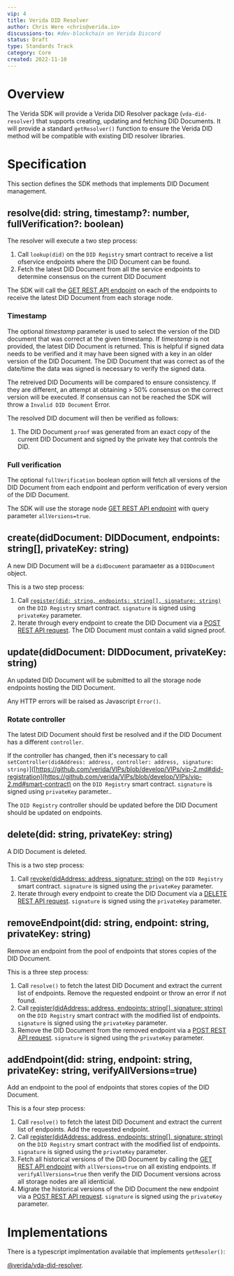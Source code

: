 ```yaml
---
vip: 4
title: Verida DID Resolver
author: Chris Were <chris@verida.io>
discussions-to: #dev-blockchain on Verida Discord
status: Draft
type: Standards Track
category: Core
created: 2022-11-10
---
```


# Overview

The Verida SDK will provide a Verida DID Resolver package (`vda-did-resolver`) that supports creating, updating and fetching DID Documents. It will provide a standard `getResolver()` function to ensure the Verida DID method will be compatible with existing DID resolver libraries.

# Specification

This section defines the SDK methods that implements DID Document management.

## resolve(did: string, timestamp?: number, fullVerification?: boolean)

The resolver will execute a two step process:

1. Call `lookup(did)` on the `DID Registry` smart contract to receive a list ofservice endpoints where the DID Document can be found.
2. Fetch the latest DID Document from all the service endpoints to determine consensus on the current DID Document

The SDK will call the [GET REST API endpoint](https://github.com/verida/VIPs/blob/develop/VIPs/vip-3.md#get) on each of the endpoints to receive the latest DID Document from each storage node.

### Timestamp

The optional _timestamp_ parameter is used to select the version of the DID document that was correct at the given timestamp. If _timestamp_ is not provided, the latest DID Document is returned. This is helpful if signed data needs to be verified and it may have been signed with a key in an older version of the DID Document. The DID Document that was correct as of the date/time the data was signed is necessary to verify the signed data.

The retreived DID Documents will be compared to ensure consistency. If they are different, an attempt at obtaining > 50% consensus on the correct version will be executed. If consensus can not be reached the SDK will throw a `Invalid DID Document` Error.

The resolved DID document will then be verified as follows:

1. The DID Document `proof` was generated from an exact copy of the current DID Document and signed by the private key that controls the DID.

### Full verification

The optional `fullVerification` boolean option will fetch all versions of the DID Document from each endpoint and perform verification of every version of the DID Document.

The SDK will use the storage node [GET REST API endpoint](https://github.com/verida/VIPs/blob/develop/VIPs/vip-3.md#get) with query parameter `allVersions=true`.

## create(didDocument: DIDDocument, endpoints: string[], privateKey: string)

A new DID Document will be a `didDocument` paramaeter as a `DIDDocument` object.

This is a two step process:

1. Call [`register(did: string, endpoints: string[], signature: string)`](https://github.com/verida/VIPs/blob/develop/VIPs/vip-2.md#did-registration) on the `DID Registry` smart contract. `signature` is signed using `privateKey` parameter.
2. Iterate through every endpoint to create the DID Document via a [POST REST API request](https://github.com/verida/VIPs/blob/develop/VIPs/vip-3.md#create). The DID Document must contain a valid signed proof.

## update(didDocument: DIDDocument, privateKey: string)

An updated DID Document will be submitted to all the storage node endpoints hosting the DID Document.

Any HTTP errors will be raised as Javascript `Error()`.

### Rotate controller

The latest DID Document should first be resolved and if the DID Document has a different `controller`.

If the controller has changed, then it's necessary to call `setController(didAddress: address, controller: address, signature: string)`]([https://github.com/verida/VIPs/blob/develop/VIPs/vip-2.md#did-registration](https://github.com/verida/VIPs/blob/develop/VIPs/vip-2.md#smart-contract) on the `DID Registry` smart contract. `signature` is signed using `privateKey` parameter..

The `DID Registry` controller should be updated before the DID Document should be updated on endpoints.

## delete(did: string, privateKey: string)

A DID Document is deleted.

This is a two step process:

1. Call [revoke(didAddress: address, signature: string)](https://github.com/verida/VIPs/blob/develop/VIPs/vip-2.md#smart-contract) on the `DID Registry` smart contract. `signature` is signed using the `privateKey` parameter.
2. Iterate through every endpoint to create the DID Document via a [DELETE REST API request](https://github.com/verida/VIPs/blob/develop/VIPs/vip-3.md#delete). `signature` is signed using the `privateKey` parameter.

## removeEndpoint(did: string, endpoint: string, privateKey: string)

Remove an endpoint from the pool of endpoints that stores copies of the DID Document.

This is a three step process:

1. Call `resolve()` to fetch the latest DID Document and extract the current list of endpoints. Remove the requested endpoint or throw an error if not found.
2. Call [register(didAddress: address, endpoints: string[], signature: string)](https://github.com/verida/VIPs/blob/develop/VIPs/vip-2.md#smart-contract) on the `DID Registry` smart contract with the modified list of endpoints. `signature` is signed using the `privateKey` parameter.
3. Remove the DID Document from the removed endpoint via a [POST REST API request](https://github.com/verida/VIPs/blob/develop/VIPs/vip-3.md#delete). `signature` is signed using the `privateKey` parameter.

## addEndpoint(did: string, endpoint: string, privateKey: string, verifyAllVersions=true)

Add an endpoint to the pool of endpoints that stores copies of the DID Document.

This is a four step process:

1. Call `resolve()` to fetch the latest DID Document and extract the current list of endpoints. Add the requested endpoint.
2. Call [register(didAddress: address, endpoints: string[], signature: string)](https://github.com/verida/VIPs/blob/develop/VIPs/vip-2.md#smart-contract) on the `DID Registry` smart contract with the modified list of endpoints. `signature` is signed using the `privateKey` parameter.
3. Fetch all historical versions of the DID Document by calling the [GET REST API endpoint](https://github.com/verida/VIPs/blob/develop/VIPs/vip-3.md#get) with `allVersions=true` on all existing endpoints. If `verifyAllVersions=true` then verify the DID Document versions across all storage nodes are all identicial.
4. Migrate the historical versions of the DID Document the new endpoint via a [POST REST API request](https://github.com/verida/VIPs/blob/develop/VIPs/vip-3.md#migrate). `signature` is signed using the `privateKey` parameter.

# Implementations

There is a typescript implmentation available that implements `getResoler()`:

[@verida/vda-did-resolver](https://github.com/verida/verida-js/tree/main/packages/vda-did-resolver).